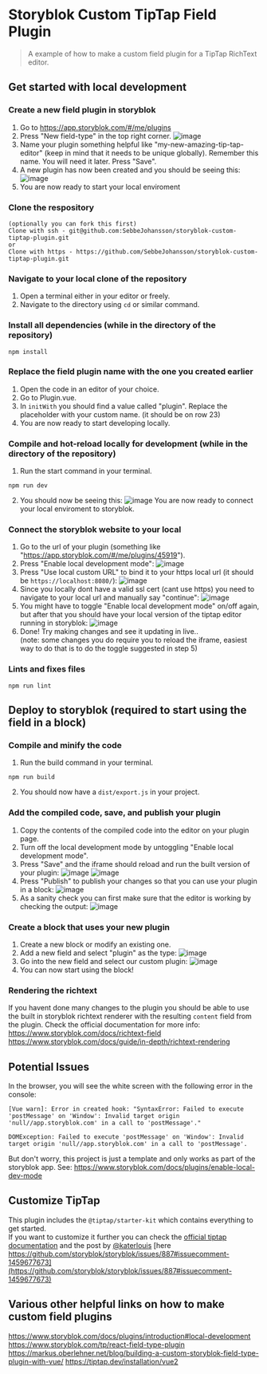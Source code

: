 # Storyblok Custom TipTap Field Plugin

> A example of how to make a custom field plugin for a TipTap RichText editor.

## Get started with local development
### Create a new field plugin in storyblok
1. Go to https://app.storyblok.com/#/me/plugins
2. Press "New field-type" in the top right corner.
![image](https://user-images.githubusercontent.com/5083273/223793371-ab34bb93-aa01-4fad-b669-3012cce9e729.png)
3. Name your plugin something helpful like "my-new-amazing-tip-tap-editor" (keep in mind that it needs to be unique globally). Remember this name. You will need it later. Press "Save".
4. A new plugin has now been created and you should be seeing this:
![image](https://user-images.githubusercontent.com/5083273/223793681-51231187-df64-4910-9b16-dce41105552c.png)
5. You are now ready to start your local enviroment
### Clone the respository
```
(optionally you can fork this first)
Clone with ssh - git@github.com:SebbeJohansson/storyblok-custom-tiptap-plugin.git
or
Clone with https - https://github.com/SebbeJohansson/storyblok-custom-tiptap-plugin.git
```
### Navigate to your local clone of the repository
1. Open a terminal either in your editor or freely.
2. Navigate to the directory using `cd` or similar command.
### Install all dependencies (while in the directory of the repository)
```
npm install
```
### Replace the field plugin name with the one you created earlier
1. Open the code in an editor of your choice.
2. Go to Plugin.vue.
3. In `initWith` you should find a value called "plugin". Replace the placeholder with your custom name. (it should be on row 23)
4. You are now ready to start developing locally.
### Compile and hot-reload locally for development (while in the directory of the repository)
1. Run the start command in your terminal.
```
npm run dev
```
2. You should now be seeing this:
![image](https://user-images.githubusercontent.com/5083273/223798365-272d92be-a776-4268-8009-31b13ac05597.png)
You are now ready to connect your local enviroment to storyblok.

### Connect the storyblok website to your local
1. Go to the url of your plugin (something like "https://app.storyblok.com/#/me/plugins/45919").
2. Press "Enable local development mode":
![image](https://user-images.githubusercontent.com/5083273/223799843-46746c89-abc9-46d3-a2b1-b343346f1617.png)
3. Press "Use local custom URL" to bind it to your https local url (it should be `https://localhost:8080/`):
![image](https://user-images.githubusercontent.com/5083273/223800110-14e9d1ec-6c3d-47ea-9497-f690b19a0c1e.png)
4. Since you locally dont have a valid ssl cert (cant use https) you need to navigate to your local url and manually say "continue":
![image](https://user-images.githubusercontent.com/5083273/223802685-0b6d64b1-6123-41a0-8fd9-08d4410170b6.png)
5. You might have to toggle "Enable local development mode" on/off again, but after that you should have your local version of the tiptap editor running in storyblok:
![image](https://user-images.githubusercontent.com/5083273/223803104-16549593-db6e-4a24-9550-70d9c890af35.png)
6. Done! Try making changes and see it updating in live..<br>
(note: some changes you do require you to reload the iframe, easiest way to do that is to do the toggle suggested in step 5)

### Lints and fixes files
```
npm run lint
```

## Deploy to storyblok (required to start using the field in a block)
### Compile and minify the code
1. Run the build command in your terminal.
```
npm run build
```
2. You should now have a `dist/export.js` in your project.

### Add the compiled code, save, and publish your plugin
1. Copy the contents of the compiled code into the editor on your plugin page.
2. Turn off the local development mode by untoggling "Enable local development mode".
3. Press "Save" and the iframe should reload and run the built version of your plugin:
![image](https://user-images.githubusercontent.com/5083273/223804742-be620721-d63d-4298-b19c-8a79736c470b.png)
![image](https://user-images.githubusercontent.com/5083273/223804803-ed685127-0857-41c4-b2da-7526eb150f1e.png)
4. Press "Publish" to publish your changes so that you can use your plugin in a block:
![image](https://user-images.githubusercontent.com/5083273/223804910-1e1eaf58-473e-4ad3-8a0e-6902eaea498e.png)
5. As a sanity check you can first make sure that the editor is working by checking the output:
![image](https://user-images.githubusercontent.com/5083273/223805105-6c716cec-8352-49d4-9c85-0b6853fa7e39.png)

### Create a block that uses your new plugin
1. Create a new block or modify an existing one.
2. Add a new field and select "plugin" as the type:
![image](https://user-images.githubusercontent.com/5083273/223805768-658e3fd0-dde4-4258-be1b-b9e3c90329fc.png)
3. Go into the new field and select our custom plugin:
![image](https://user-images.githubusercontent.com/5083273/223805901-743a1f1e-4621-44b6-9ff6-e3bec2400c51.png)
4. You can now start using the block!

### Rendering the richtext
If you havent done many changes to the plugin you should be able to use the built in storyblok richtext renderer with the resulting `content` field from the plugin.
Check the official documentation for more info:
https://www.storyblok.com/docs/richtext-field
https://www.storyblok.com/docs/guide/in-depth/richtext-rendering


## Potential Issues
In the browser, you will see the white screen with the following error in the console:
```
[Vue warn]: Error in created hook: "SyntaxError: Failed to execute 'postMessage' on 'Window': Invalid target origin 'null//app.storyblok.com' in a call to 'postMessage'."

DOMException: Failed to execute 'postMessage' on 'Window': Invalid target origin 'null//app.storyblok.com' in a call to 'postMessage'.
```
But don't worry, this project is just a template and only works as part of the storyblok app. See: 
https://www.storyblok.com/docs/plugins/enable-local-dev-mode

## Customize TipTap
This plugin includes the `@tiptap/starter-kit` which contains everything to get started.<br>
If you want to customize it further you can check the [official tiptap documentation](https://tiptap.dev/guide/configuration) and the post by [@katerlouis](https://github.com/katerlouis) [here https://github.com/storyblok/storyblok/issues/887#issuecomment-1459677673](https://github.com/storyblok/storyblok/issues/887#issuecomment-1459677673) 

## Various other helpful links on how to make custom field plugins
https://www.storyblok.com/docs/plugins/introduction#local-development
https://www.storyblok.com/tp/react-field-type-plugin
https://markus.oberlehner.net/blog/building-a-custom-storyblok-field-type-plugin-with-vue/
https://tiptap.dev/installation/vue2
